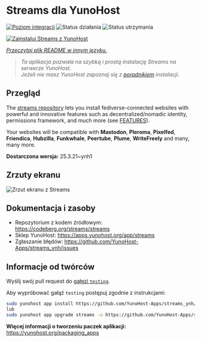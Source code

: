 <!--
To README zostało automatycznie wygenerowane przez <https://github.com/YunoHost/apps/tree/master/tools/readme_generator>
Nie powinno być ono edytowane ręcznie.
-->

# Streams dla YunoHost

[![Poziom integracji](https://apps.yunohost.org/badge/integration/streams)](https://ci-apps.yunohost.org/ci/apps/streams/)
![Status działania](https://apps.yunohost.org/badge/state/streams)
![Status utrzymania](https://apps.yunohost.org/badge/maintained/streams)

[![Zainstaluj Streams z YunoHost](https://install-app.yunohost.org/install-with-yunohost.svg)](https://install-app.yunohost.org/?app=streams)

*[Przeczytaj plik README w innym języku.](./ALL_README.md)*

> *Ta aplikacja pozwala na szybką i prostą instalację Streams na serwerze YunoHost.*  
> *Jeżeli nie masz YunoHost zapoznaj się z [poradnikiem](https://yunohost.org/install) instalacji.*

## Przegląd

The [streams repository](https://codeberg.org/streams/streams/) lets you install fediverse-connected websites with powerful and innovative features such as decentralized/nomadic identity, permissions framework, and much more (see [FEATURES](doc/FEATURES.md)).

Your websites will be compatible with **Mastodon**, **Pleroma**, **Pixelfed**, **Friendica**, **Hubzilla**, **Funkwhale**, **Peertube**, **Plume**, **WriteFreely** and many, many more.


**Dostarczona wersja:** 25.3.21~ynh1

## Zrzuty ekranu

![Zrzut ekranu z Streams](./doc/screenshots/example.png)

## Dokumentacja i zasoby

- Repozytorium z kodem źródłowym: <https://codeberg.org/streams/streams>
- Sklep YunoHost: <https://apps.yunohost.org/app/streams>
- Zgłaszanie błędów: <https://github.com/YunoHost-Apps/streams_ynh/issues>

## Informacje od twórców

Wyślij swój pull request do [gałęzi `testing`](https://github.com/YunoHost-Apps/streams_ynh/tree/testing).

Aby wypróbować gałąź `testing` postępuj zgodnie z instrukcjami:

```bash
sudo yunohost app install https://github.com/YunoHost-Apps/streams_ynh/tree/testing --debug
lub
sudo yunohost app upgrade streams -u https://github.com/YunoHost-Apps/streams_ynh/tree/testing --debug
```

**Więcej informacji o tworzeniu paczek aplikacji:** <https://yunohost.org/packaging_apps>
